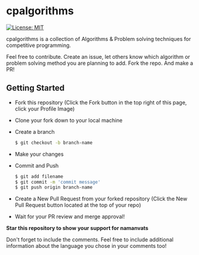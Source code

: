 # cpalgorithms

[![License: MIT](https://img.shields.io/badge/License-MIT-green.svg)](https://opensource.org/licenses/MIT)

cpalgorithms is a collection of Algorithms &amp; Problem solving techniques for competitive programming.

Feel free to contribute. Create an issue, let others know which algorithm or problem solving method you are planning to add. 
Fork the repo. And make a PR!

## Getting Started
* Fork this repository (Click the Fork button in the top right of this page, click your Profile Image)

* Clone your fork down to your local machine

* Create a branch

  ```sh
  $ git checkout -b branch-name
  ```
  
* Make your changes

* Commit and Push

  ```sh
  $ git add filename 
  $ git commit -m 'commit message'
  $ git push origin branch-name
  ```

* Create a New Pull Request from your forked repository (Click the New Pull Request button located at the top of your repo)
* Wait for your PR review and merge approval!

__Star this repository to show your support for namanvats__

Don't forget to include the comments. Feel free to include additional information about the language you chose in your comments too! 
